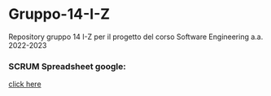 # Gruppo-14-I-Z
Repository gruppo 14 I-Z per il progetto del corso Software Engineering a.a. 2022-2023

### SCRUM Spreadsheet google:
[click here](https://docs.google.com/spreadsheets/d/11ZBcAtNRSjyP-nNcc7zK4zQXnO_cEc4_2x5hiZ_xE7A/edit?usp=sharing)
